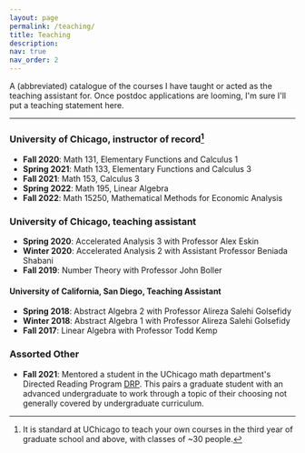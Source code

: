 ```yaml
---
layout: page
permalink: /teaching/
title: Teaching
description: 
nav: true
nav_order: 2
---
```

A (abbreviated) catalogue of the courses I have taught or acted as the teaching assistant for. Once postdoc applications are looming, I'm sure I'll put a teaching statement here. 

---

### University of Chicago, instructor of record[^1]
- **Fall 2020**: Math 131, Elementary Functions and Calculus 1
- **Spring 2021**: Math 133, Elementary Functions and Calculus 3
- **Fall 2021**: Math 153, Calculus 3
- **Spring 2022**: Math 195, Linear Algebra
- **Fall 2022**: Math 15250, Mathematical Methods for Economic Analysis


### University of Chicago, teaching assistant
- **Spring 2020**: Accelerated Analysis 3 with Professor Alex Eskin
- **Winter 2020**: Accelerated Analysis 2 with Assistant Professor Beniada Shabani
- **Fall 2019**: Number Theory with Professor John Boller


#### University of California, San Diego, Teaching Assistant
- **Spring 2018**: Abstract Algebra 2 with Professor Alireza Salehi Golsefidy 
- **Winter 2018**: Abstract Algebra 1 with Professor Alireza Salehi Golsefidy 
- **Fall 2017**: Linear Algebra with Professor Todd Kemp


### Assorted Other
- **Fall 2021**: Mentored a student in the UChicago math department's Directed Reading Program [DRP](https://math.uchicago.edu/~drp/). This pairs a graduate student with an advanced undergraduate to work through a topic of their choosing not generally covered by undergraduate curriculum. 




[^1]: It is standard at UChicago to teach your own courses in the third year of graduate school and above, with classes of ~30 people. 